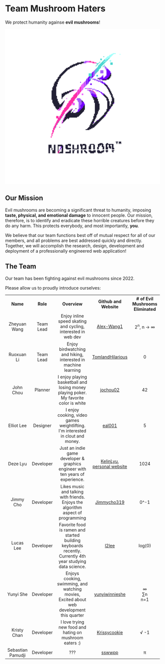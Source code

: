 # Team Mushroom Haters #
We protect humanity againse **evil mushrooms**!

![Team Brand Logo](/admin/branding/Noshroom-Sebastian.png)

## Our Mission ##
Evil mushrooms are becoming a significant threat to humanity,
imposing **taste, physical, and emotional damage** to innocent people.
Our mission, therefore, is to identify and eradicate these horrible
creatures before they do any harm. This protects everybody,
and most importantly,
**you**.

We believe that our team functions best off of mutual respect for all of our members, and all problems are best addressed quickly and directly. Together, we will accomplish the research, design, development and deployment of a professionally engineered web application!

## The Team ##
Our team has been fighting against evil mushrooms since 2022.

Please allow us to proudly introduce ourselves:

<table>
    <tr>
      <th align=center>Name</th>
      <th align=center>Role</th>
      <th align=center>Overview</th> 
      <th align=center>Github and Website</th>
      <th align=center># of Evil Mushrooms Eliminated</th>
    </tr>
    <tr>
      <td align=center>Zheyuan Wang</td>
      <td align=center>Team Lead</td>
      <td align=center>Enjoy inline speed skating and cycling, interested in web dev</td> 
      <td align=center><a href="https://github.com/Alex-Wang1">Alex-Wang1</a></td>
      <td align=center>2<sup>n</sup>, n -> ∞</td>
    </tr>
    <tr>
      <td align=center>Ruoxuan Li</td>
      <td align=center>Team Lead</td>
      <td align=center>Enjoy birdwatching and hiking, interested in machine learning</td> 
      <td align=center><a href="https://github.com/TomlandHilarious">TomlandHilarious</a></td>
      <td align=center>0</td>
    </tr>
    <tr>
      <td align=center>John Chou</td>
      <td align=center>Planner</td>
      <td align=center>I enjoy playing basketball and losing money playing poker. My favorite color is white</td> 
      <td align=center><a href="https://github.com/jochou02">jochou02</a></td>
      <td align=center>42</td>
    </tr>
    <tr>
      <td align=center>Elliot Lee</td>
      <td align=center>Designer</td>
      <td align=center>I enjoy cooking, video games  weightlifting. I'm interested in clout and money.</td> 
      <td align=center><a href="https://github.com/eal001">eal001</a></td>
      <td align=center>5</td>
    </tr>
    <tr>
      <td align=center>Deze Lyu</td>
      <td align=center>Developer</td>
      <td align=center>Just an indie game developer & graphics engineer with ten years of experience.</td>
      <td align=center> <a href="https://github.com/KelinLyu">KelinLyu</a>, <a href="https://kelinlyu.me">personal website</a></td>
      <td align=center>1024</td>
    </tr>
    <tr>
      <td align=center>Jimmy Cho</td>
      <td align=center>Developer</td>
      <td align=center>Likes music and talking with friends. Enjoys the algorithm aspect of programming</td> 
      <td align=center><a href="https://github.com/Jimmycho319">Jimmycho319</a></td>
      <td align=center>0^-1</td>
    </tr>
    <tr>
      <td align=center>Lucas Lee</td>
      <td align=center>Developer</td>
      <td align=center>Favorite food is ramen and started building keyboards recently. Currently 4th year studying data science.</td> 
      <td align=center><a href="https://github.com/l2lee">l2lee</a></td>
      <td align=center>log(0)</td>
    </tr>
    <tr>
      <td align=center>Yunyi She</td>
      <td align=center>Developer</td>
      <td align=center>Enjoys cooking, swimming, and watching movies, Excited about web development this quarter</td> 
      <td align=center><a href="https://github.com/yunyiwinnieshe">yunyiwinnieshe</a></td>
      <td align=center>∞<br> &#8721n <br>n=1</td>
    </tr>
    <tr>
      <td align=center>Kristy Chan</td>
      <td align=center>Developer</td>
      <td align=center>I love trying new food and hating on mushroom eaters :)</td> 
      <td align=center><a href="https://github.com/Krissycookie">Krissycookie</a></td>
      <td align=center>&radic; -1 </td>
    </tr>
    <tr>
      <td align=center>Sebastian Pamudji</td>
      <td align=center>Developer</td>
      <td align=center>???</td> 
      <td align=center><a href="https://github.com/sswwpp">sswwpp</a></td>
      <td align=center>	&#960;</td>
    </tr>
  </table>